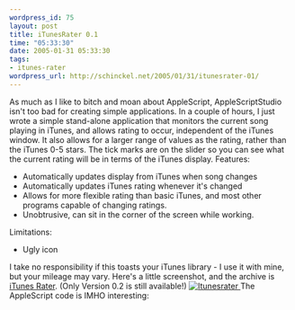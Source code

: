 ```yaml
--- 
wordpress_id: 75
layout: post
title: iTunesRater 0.1
time: "05:33:30"
date: 2005-01-31 05:33:30
tags: 
- itunes-rater
wordpress_url: http://schinckel.net/2005/01/31/itunesrater-01/
---
```

As much as I like to bitch and moan about AppleScript, AppleScriptStudio isn't too bad for creating simple applications. In a couple of hours, I just wrote a simple stand-alone application that monitors the current song playing in iTunes, and allows rating to occur, independent of the iTunes window. It also allows for a larger range of values as the rating, rather than the iTunes 0-5 stars. The tick marks are on the slider so you can see what the current rating will be in terms of the iTunes display. Features: 

  * Automatically updates display from iTunes when song changes
  * Automatically updates iTunes rating whenever it's changed
  * Allows for more flexible rating than basic iTunes, and most other programs capable of changing ratings.
  * Unobtrusive, can sit in the corner of the screen while working.

Limitations: 

  * Ugly icon

I take no responsibility if this toasts your iTunes library - I use it with mine, but your mileage may vary. Here's a little screenshot, and the archive is [iTunes Rater][1]. (Only Version 0.2 is still available!) [ ][2][![Itunesrater][2]][2][ ][2]The AppleScript code is IMHO interesting: 

   [1]: http://files.schinckel.net/iTunesRater.zip
   [2]: http://images.schinckel.net/iTunesRater.jpg

